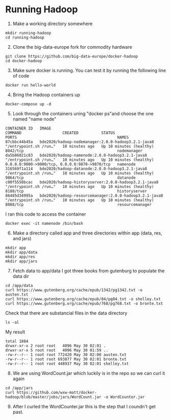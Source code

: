 # Running Hadoop

1. Make a working directory somewhere

  ```
  mkdir running-hadoop
  cd running-hadoop
  ```

2. Clone the big-data-europe fork for commodity hardware

  ```
  git clone https://github.com/big-data-europe/docker-hadoop
  cd docker-hadoop
  ```

3. Make sure docker is running. You can test it by running the following line of code

  ```
  docker run hello-world
  ```

4. Bring the Hadoop containers up

```
docker-compose up -d
```

5. Look through the containers uning "docker ps"and choose the one named "name node"

```
CONTAINER ID   IMAGE                                                    COMMAND                  CREATED          STATUS                    PORTS                                            NAMES
87cbbc44b45a   bde2020/hadoop-nodemanager:2.0.0-hadoop3.2.1-java8       "/entrypoint.sh /run…"   10 minutes ago   Up 10 minutes (healthy)   8042/tcp                                         nodemanager
da5b86021c83   bde2020/hadoop-namenode:2.0.0-hadoop3.2.1-java8          "/entrypoint.sh /run…"   10 minutes ago   Up 10 minutes (healthy)   0.0.0.0:9000->9000/tcp, 0.0.0.0:9870->9870/tcp   namenode
316569f1a114   bde2020/hadoop-datanode:2.0.0-hadoop3.2.1-java8          "/entrypoint.sh /run…"   10 minutes ago   Up 10 minutes (healthy)   9864/tcp                                         datanode
c00f5558bcac   bde2020/hadoop-historyserver:2.0.0-hadoop3.2.1-java8     "/entrypoint.sh /run…"   10 minutes ago   Up 10 minutes (healthy)   8188/tcp                                         historyserver
86485d34995a   bde2020/hadoop-resourcemanager:2.0.0-hadoop3.2.1-java8   "/entrypoint.sh /run…"   10 minutes ago   Up 10 minutes (healthy)   8088/tcp                                         resourcemanager
```

I ran this code to access the container

```
docker exec -it namenode /bin/bash
```

6. Make a directory called app and three directories within app (data, res, and jars)

```
mkdir app
mkdir app/data
mkdir app/res
mkdir app/jars
```

7. Fetch data to app/data
I got three books from gutenburg to populate the data dir

```
cd /app/data
curl https://www.gutenberg.org/cache/epub/1342/pg1342.txt -o austen.txt
curl https://www.gutenberg.org/cache/epub/84/pg84.txt -o shelley.txt
curl https://www.gutenberg.org/cache/epub/768/pg768.txt -o bronte.txt
```

Check that there are substancial files in the data directory

```
ls -al
```
My result
```
total 1884
drwxr-xr-x 2 root root   4096 May 30 02:01 .
drwxr-xr-x 5 root root   4096 May 30 01:59 ..
-rw-r--r-- 1 root root 772420 May 30 02:00 austen.txt
-rw-r--r-- 1 root root 693877 May 30 02:01 bronte.txt
-rw-r--r-- 1 root root 448937 May 30 02:01 shelley.txt
```

8. We are using WordCount.jar which luckily is in the repo so we can curl it again

```
cd /app/jars
curl https://github.com/wxw-matt/docker-hadoop/blob/master/jobs/jars/WordCount.jar -o WordCounter.jar
```

9. After I curled the WordCounter.jar this is the step that I coundn't get past.

